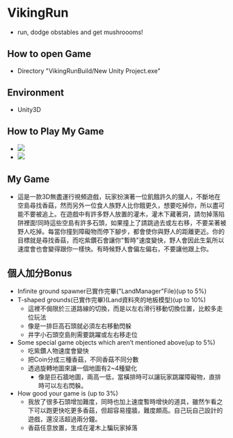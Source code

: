 # VikingRun
- run, dodge obstables and get mushroooms!
## How to open Game
- Directory "VikingRunBuild/New Unity Project.exe"
## Environment
- Unity3D
## How to Play My Game
- ![](https://i.imgur.com/iwGjsCQ.png)
- ![](https://i.imgur.com/4jpwYi7.png)

## My Game
- 這是一款3D無盡運行視頻遊戲，玩家扮演著一位飢餓許久的獵人，不斷地在空島尋找香菇，然而另外一位食人族野人比你餓更久，想要吃掉你，所以盡可能不要被追上。在遊戲中有許多野人放置的灌木，灌木下藏著洞，請勿掉落陷阱裡面!同時這些空島有許多石頭，如果撞上了請跳過去或左右移，不要呆著被野人吃掉。每當你撞到障礙物而停下腳步，都會使你與野人的距離更近。你的目標就是尋找香菇，而吃紫鑽石會讓你"暫時"速度變快，野人會因此生氣所以速度會也會變得跟你一樣快。有時候野人會偏左偏右，不要讓他跟上你。
## 個人加分Bonus
- Infinite ground spawner已實作完畢("LandManager"File)(up to 5%)
- T-shaped grounds(已實作完畢)(Land資料夾的地板模型)(up to 10%)
    - 這裡不侷限於三道路線的切換，而是以左右滑行移動切換位置，比較多走位玩法
    - 像是一排巨高石頭就必須左右移動閃躲
    - 井字小石頭空島則需要跳躍或左右移走位
- Some special game objects which aren’t mentioned above(up to 5%)
    - 吃紫鑽人物速度會變快
    - 把Coin分成三種香菇，不同香菇不同分數
    - 透過旋轉地圖來讓一個地圖有2~4種變化
        - 像是巨石牆地圖，兩高一低，當橫排時可以讓玩家跳躍障礙物，直排時可以左右閃躲。
- How good your game is (up to 3%)
    - 我放了很多石頭增加難度，同時也加上速度暫時增快的道具，雖然乍看之下可以跑更快吃更多香菇，但超容易撞牆，難度頗高。自己玩自己設計的遊戲，還沒活超過兩分鐘。
    - 香菇任意放置，生成在灌木上騙玩家掉落

